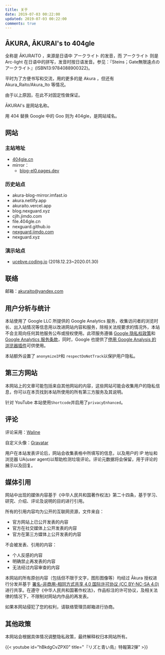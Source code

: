 ```yaml
---
title: 关于
date: 2019-07-03 00:22:00
updated: 2019-07-03 00:22:00
comments: true
---
```


<!--more-->
## ĀKURA, ĀKURAI&#39;s to 404gle

全称是 ĀKURAITO ，来源是日语中 アークライト 的发音，而 アークライト 则是 Arc-light 在日语中的拼写，发音时按日语发音。参见：『Steins；Gate無限遠点のアークライト』(ISBN13:9784088900322)。

平时为了方便书写和交流，用的更多的是 Akura ，但还有 Akura_Raito/Akura_Ito 等情况。

由于以上原因，在此不对固定性做保证。

ĀKURAI&#39;s 是网站名称。

用 404 替换 Google 中的 Goo 则为 404gle，是网站域名。

## 网站

### 主站地址

* [404gle.cn](https://404gle.cn/)
* mirror：
  * [blog-el0.pages.dev](https://blog-el0.pages.dev/)

### 历史站点

* akura-blog-mirror.imfast.io
* akura.netlify.app
* akuraito.vercel.app
* blog.nexguard.xyz
* cjlh.jimdo.com
* file.404gle.cn
* nexguard.github.io
* [nexguard.jimdo.com](https://nexguard.jimdo.com/)
* nexguard.xyz

### 演示站点

* [ucebve.coding.io](https://ucebve.coding.io/) (2018.12.23~2020.01.30)

## 联络

邮箱：[akuraito@yandex.com](mailto:akuraito@yandex.com)

## 用户分析与统计

本站使用了 Google LLC 所提供的 Google Analytics 服务，收集访问者的浏览时长、出入站情况等信息用以改进网站内容和服务，除相关法规要求的情况外，本站不会主观向任何其他服务公布或授权使用。此项服务遵循 [Google 隐私权政策](https://policies.google.com/privacy)和 [Google Analytics 服务条款](https://www.google.com/analytics/terms/cn.html)，同时，Google 也提供了[停用 Google Analysis 的浏览器插件](https://tools.google.com/dlpage/gaoptout)可供使用。

本站额外设置了 `anonymizeIP`和 `respectDoNotTrack`以保护用户隐私。

## 第三方网站

本网站上的文章可能包括来自其他网站的内容，这些网站可能会收集用户的隐私信息，你可以在本页找到本站所使用的所有第三方服务及其说明。

针对 YouTube 本站使用`Shortcode`并启用了`privacyEnhanced`。

## 评论

评论采用：[Waline](https://waline.js.org/)

自定义头像：[Gravatar](https://gravatar.com/)

用户在本站发表评论后，网站会收集表格中所填写的信息，以及用户的 IP 地址和浏览器 UA(user agent)以帮助检测垃圾评论。评论元数据将会保留，用于评论的展示以及回复。

## 媒体引用
网站中出现的媒体内容基于《中华人民共和国著作权法》第二十四条，基于学习、研究、介绍、评论及说明的目的进行引用。

所有的引用内容均为公开的互联网资源，文件来自：

- 官方网站上已公开发表的内容
- 官方在社交媒体上公开发表的内容
- 官方在第三方媒体上公开发表的内容

不会被发表、引用的内容：

- 个人反感的内容
- 明确禁止再发表的内容
- 无法经过内容审查的内容

本网站的所有原创内容（包括但不限于文字，图形图像等）均经过 Ākura 授权进行分发并基于 [署名-非商用-相同方式共享 4.0 国际许可协议 (CC BY-NC-SA 4.0)](https://creativecommons.org/licenses/by-nc-sa/4.0/deed.zh)进行共享。在遵守《中华人民共和国著作权法》，作品标注的许可协议，及相关法律的情况下，不限制对网站内作品的再发表。

如果本网站侵犯了您的权利，请联络管理员邮箱进行协商。

## 其他政策

本网站会根据具体情况调整隐私政策，最终解释权归本网站所有。

{{< youtube id="hBkdgCvZPX0" title="『リズと青い鳥』特報第2弾" >}}